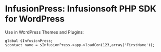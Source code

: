 InfusionPress: Infusionsoft PHP SDK for WordPress
=================================================

Use in WordPress Themes and Plugins:

	global $InfusionPress;
	$contact_name = $InfusionPress->app->loadCon(123,array('FirstName'));
